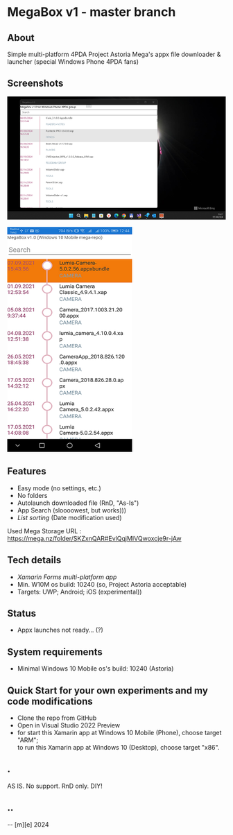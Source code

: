 # MegaBox v1 - master branch

## About
Simple multi-platform 4PDA Project Astoria Mega's appx file downloader & launcher (special Windows Phone 4PDA fans)


## Screenshots

![screenshot1:UWP](Images/shot01.png)

![screenshot2:Android](Images/shot02.png)


## Features
- Easy mode (no settings, etc.) 
- No folders
- Autolaunch downloaded file (RnD, "As-Is")
- App Search (sloooowest, but works)))
- *List sorting* (Date modification used)

Used Mega Storage URL : https://mega.nz/folder/SKZxnQAR#EvlQqjMIVQwoxcje9r-jAw

## Tech details
- *Xamarin Forms multi-platform app*
- Min. W10M os build: 10240 (so, Project Astoria acceptable)
- Targets: UWP; Android; iOS (experimental))


## Status
- Appx launches not ready... (?)

## System requirements
- Minimal Windows 10 Mobile os's build: 10240 (Astoria)

## Quick Start for your own experiments and my code modifications
- Clone the repo from GitHub
- Open in Visual Studio 2022 Preview
- for start this Xamarin app at Windows 10 Mobile (Phone), choose target "ARM";  
to run this Xamarin app at Windows 10 (Desktop), choose target "x86". 

## .
AS IS. No support. RnD only. DIY!

## ..
-- [m][e] 2024
